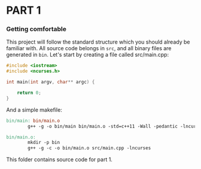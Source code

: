 # PART 1

### Getting comfortable
This project will follow the standard structure which you should already be familiar with.
All source code belongs in ```src```, and all binary files are generated in ```bin```.
Let's start by creating a file called src/main.cpp:

```c++
#include <iostream>
#include <ncurses.h>

int main(int argv, char** argc) {

    return 0;
}
```

And a simple makefile:

```Makefile
bin/main: bin/main.o
        g++ -g -o bin/main bin/main.o -std=c++11 -Wall -pedantic -lncurses

bin/main.o:
        mkdir -p bin
        g++ -g -c -o bin/main.o src/main.cpp -lncurses
```

This folder contains source code for part 1.
